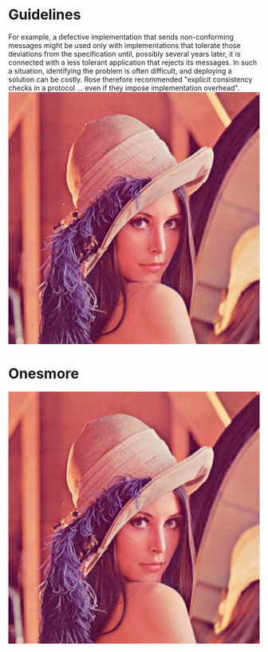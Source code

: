 # Guidelines

For example, a defective implementation that sends non-conforming messages might be used only with implementations that tolerate those deviations from the specification until, possibly several years later, it is connected with a less tolerant application that rejects its messages.
In such a situation, identifying the problem is often difficult, and deploying a solution can be costly. Rose therefore recommended "explicit consistency checks in a protocol ... even if they impose implementation overhead".
![](Lena.png)

# Onesmore

![](Lena.png)